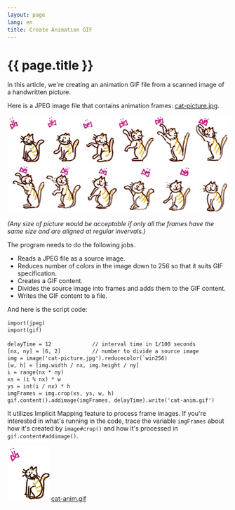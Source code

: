 ```yaml
---
layout: page
lang: en
title: Create Animation GIF
---
```


# {{ page.title }}

In this article, we're creating an animation GIF file
from a scanned image of a handwritten picture.

Here is a JPEG image file that contains animation frames:
[cat-picture.jpg](../images/cat-picture.jpg).

![cat-picture](../images/cat-picture.jpg)

_(Any size of picture would be acceptable
if only all the frames have the same size and are aligned at regular invervals.)_

The program needs to do the following jobs.

* Reads a JPEG file as a source image.
* Reduces number of colors in the image down to 256 so that it suits GIF specification.
* Creates a GIF content.
* Divides the source image into frames and adds them to the GIF content.
* Writes the GIF content to a file.

And here is the script code:

    import(jpeg)
    import(gif)

    delayTime = 12             // interval time in 1/100 seconds
    [nx, ny] = [6, 2]          // number to divide a source image
    img = image('cat-picture.jpg').reducecolor(`win256)
    [w, h] = [img.width / nx, img.height / ny]
    i = range(nx * ny)
    xs = (i % nx) * w
    ys = int(i / nx) * h
    imgFrames = img.crop(xs, ys, w, h)
    gif.content().addimage(imgFrames, delayTime).write('cat-anim.gif')

It utilizes Implicit Mapping feature to process frame images.
If you're interested in what's running in the code, trace the variable `imgFrames`
about how it's created by `image#crop()` and how it's processed in `gif.content#addimage()`.

![cat-picture](../images/cat-anim.gif) [cat-anim.gif](../images/cat-anim.gif)
